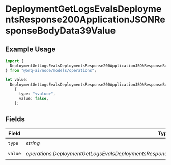 # DeploymentGetLogsEvalsDeploymentsResponse200ApplicationJSONResponseBodyData39Value

## Example Usage

```typescript
import {
  DeploymentGetLogsEvalsDeploymentsResponse200ApplicationJSONResponseBodyData39Value,
} from "@orq-ai/node/models/operations";

let value:
  DeploymentGetLogsEvalsDeploymentsResponse200ApplicationJSONResponseBodyData39Value =
    {
      type: "<value>",
      value: false,
    };
```

## Fields

| Field                                                                                                | Type                                                                                                 | Required                                                                                             | Description                                                                                          |
| ---------------------------------------------------------------------------------------------------- | ---------------------------------------------------------------------------------------------------- | ---------------------------------------------------------------------------------------------------- | ---------------------------------------------------------------------------------------------------- |
| `type`                                                                                               | *string*                                                                                             | :heavy_check_mark:                                                                                   | N/A                                                                                                  |
| `value`                                                                                              | *operations.DeploymentGetLogsEvalsDeploymentsResponse200ApplicationJSONResponseBodyData39ValueValue* | :heavy_check_mark:                                                                                   | N/A                                                                                                  |